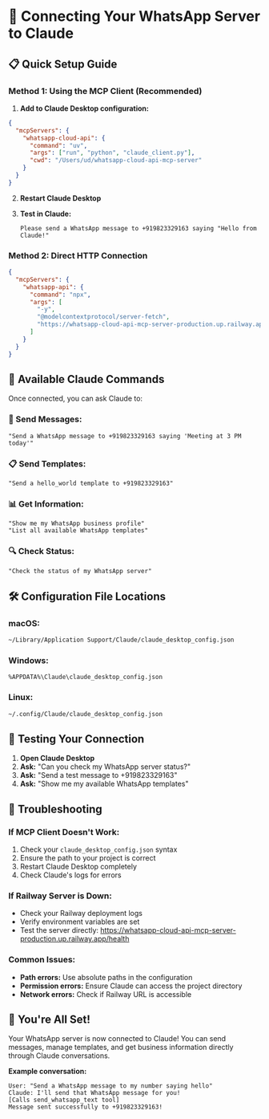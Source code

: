 # 🔗 Connecting Your WhatsApp Server to Claude

## 📋 **Quick Setup Guide**

### **Method 1: Using the MCP Client (Recommended)**

1. **Add to Claude Desktop configuration:**

```json
{
  "mcpServers": {
    "whatsapp-cloud-api": {
      "command": "uv",
      "args": ["run", "python", "claude_client.py"],
      "cwd": "/Users/ud/whatsapp-cloud-api-mcp-server"
    }
  }
}
```

2. **Restart Claude Desktop**

3. **Test in Claude:**
   ```
   Please send a WhatsApp message to +919823329163 saying "Hello from Claude!"
   ```

### **Method 2: Direct HTTP Connection**

```json
{
  "mcpServers": {
    "whatsapp-api": {
      "command": "npx",
      "args": [
        "-y", 
        "@modelcontextprotocol/server-fetch",
        "https://whatsapp-cloud-api-mcp-server-production.up.railway.app"
      ]
    }
  }
}
```

## 🎯 **Available Claude Commands**

Once connected, you can ask Claude to:

### **📱 Send Messages:**
```
"Send a WhatsApp message to +919823329163 saying 'Meeting at 3 PM today'"
```

### **📋 Send Templates:**
```
"Send a hello_world template to +919823329163"
```

### **📊 Get Information:**
```
"Show me my WhatsApp business profile"
"List all available WhatsApp templates"
```

### **🔍 Check Status:**
```
"Check the status of my WhatsApp server"
```

## 🛠️ **Configuration File Locations**

### **macOS:**
```bash
~/Library/Application Support/Claude/claude_desktop_config.json
```

### **Windows:**
```
%APPDATA%\Claude\claude_desktop_config.json
```

### **Linux:**
```bash
~/.config/Claude/claude_desktop_config.json
```

## 🧪 **Testing Your Connection**

1. **Open Claude Desktop**
2. **Ask:** "Can you check my WhatsApp server status?"
3. **Ask:** "Send a test message to +919823329163"
4. **Ask:** "Show me my available WhatsApp templates"

## 🔧 **Troubleshooting**

### **If MCP Client Doesn't Work:**
1. Check your `claude_desktop_config.json` syntax
2. Ensure the path to your project is correct
3. Restart Claude Desktop completely
4. Check Claude's logs for errors

### **If Railway Server is Down:**
- Check your Railway deployment logs
- Verify environment variables are set
- Test the server directly: https://whatsapp-cloud-api-mcp-server-production.up.railway.app/health

### **Common Issues:**
- **Path errors:** Use absolute paths in the configuration
- **Permission errors:** Ensure Claude can access the project directory
- **Network errors:** Check if Railway URL is accessible

## 🎉 **You're All Set!**

Your WhatsApp server is now connected to Claude! You can send messages, manage templates, and get business information directly through Claude conversations.

**Example conversation:**
```
User: "Send a WhatsApp message to my number saying hello"
Claude: I'll send that WhatsApp message for you!
[Calls send_whatsapp_text tool]
Message sent successfully to +919823329163!
```